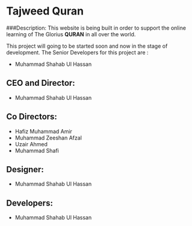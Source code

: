 # Tajweed Quran

###Description:
This website is being built in order to support the online
learning of The Glorius **QURAN** in all over the world.

This project will going to be started soon and now
in the stage of development. The Senior Developers
for this project are : 
- Muhammad Shahab Ul Hassan

## CEO and Director:
- Muhammad Shahab Ul Hassan

## Co Directors:
- Hafiz Muhammad Amir
- Muhammad Zeeshan Afzal
- Uzair Ahmed
- Muhammad Shafi

## Designer:
- Muhammad Shahab Ul Hassan

## Developers:
- Muhammad Shahab Ul Hassan


